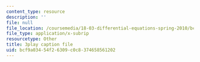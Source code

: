```yaml
---
content_type: resource
description: ''
file: null
file_location: /coursemedia/18-03-differential-equations-spring-2010/bcf9a03454f26309c0c8374658561202_hEtWqTPPXuc.srt
file_type: application/x-subrip
resourcetype: Other
title: 3play caption file
uid: bcf9a034-54f2-6309-c0c8-374658561202
---
```

